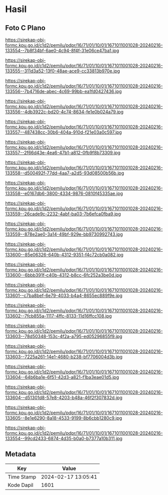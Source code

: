 # Hasil

## Foto C Plano

https://sirekap-obj-formc.kpu.go.id/c1d2/pemilu/pdpr/16/71/01/10/01/1671011001028-20240216-133554--7b8f34bf-6ae0-4c94-8f4f-31e06ce47ba1.jpg

https://sirekap-obj-formc.kpu.go.id/c1d2/pemilu/pdpr/16/71/01/10/01/1671011001028-20240216-133555--311d3a52-13f0-48ae-ace9-cc33813b970e.jpg

https://sirekap-obj-formc.kpu.go.id/c1d2/pemilu/pdpr/16/71/01/10/01/1671011001028-20240216-133556--7b4716de-abec-4c69-99bb-ea1fd0427436.jpg

https://sirekap-obj-formc.kpu.go.id/c1d2/pemilu/pdpr/16/71/01/10/01/1671011001028-20240216-133556--4db3922c-bd20-4c74-8634-fe1e0b024a79.jpg

https://sirekap-obj-formc.kpu.go.id/c1d2/pemilu/pdpr/16/71/01/10/01/1671011001028-20240216-133557--487438cc-30b6-404a-910d-f21e03a0c597.jpg

https://sirekap-obj-formc.kpu.go.id/c1d2/pemilu/pdpr/16/71/01/10/01/1671011001028-20240216-133557--2f66d43e-4ea6-47b1-a812-0fb9f8b73309.jpg

https://sirekap-obj-formc.kpu.go.id/c1d2/pemilu/pdpr/16/71/01/10/01/1671011001028-20240216-133558--d500492f-77dd-4aa7-a2d5-93d08500b56b.jpg

https://sirekap-obj-formc.kpu.go.id/c1d2/pemilu/pdpr/16/71/01/10/01/1671011001028-20240216-133558--e0167db6-3800-4334-9876-0810f45335ae.jpg

https://sirekap-obj-formc.kpu.go.id/c1d2/pemilu/pdpr/16/71/01/10/01/1671011001028-20240216-133559--26cade9c-2232-4abf-ba03-7b6efca0fba9.jpg

https://sirekap-obj-formc.kpu.go.id/c1d2/pemilu/pdpr/16/71/01/10/01/1671011001028-20240216-133559--878e2ae0-3a14-49bf-929e-bb9730992743.jpg

https://sirekap-obj-formc.kpu.go.id/c1d2/pemilu/pdpr/16/71/01/10/01/1671011001028-20240216-133600--85e06326-640b-4312-9351-f4c72cb0a082.jpg

https://sirekap-obj-formc.kpu.go.id/c1d2/pemilu/pdpr/16/71/01/10/01/1671011001028-20240216-133600--6bbb391f-c40b-4312-b8cc-6fc252a3be0d.jpg

https://sirekap-obj-formc.kpu.go.id/c1d2/pemilu/pdpr/16/71/01/10/01/1671011001028-20240216-133601--c7ba8bef-6e79-4033-b4a4-8655ec889f9e.jpg

https://sirekap-obj-formc.kpu.go.id/c1d2/pemilu/pdpr/16/71/01/10/01/1671011001028-20240216-133602--7fcb855a-1117-4ffc-8133-11d16ffcc108.jpg

https://sirekap-obj-formc.kpu.go.id/c1d2/pemilu/pdpr/16/71/01/10/01/1671011001028-20240216-133603--78d50348-153c-4f2a-a795-ed05296855f9.jpg

https://sirekap-obj-formc.kpu.go.id/c1d2/pemilu/pdpr/16/71/01/10/01/1671011001028-20240216-133603--7225a261-14e1-4680-b238-bf7706004d3b.jpg

https://sirekap-obj-formc.kpu.go.id/c1d2/pemilu/pdpr/16/71/01/10/01/1671011001028-20240216-133604--64b6ba1e-6f51-42d3-a821-f1ba3eae01d5.jpg

https://sirekap-obj-formc.kpu.go.id/c1d2/pemilu/pdpr/16/71/01/10/01/1671011001028-20240216-133604--d51301d8-57e8-4203-b48a-46f2f307832d.jpg

https://sirekap-obj-formc.kpu.go.id/c1d2/pemilu/pdpr/16/71/01/10/01/1671011001028-20240216-133605--8e1e6290-8a18-4533-9199-8b6cbb1280c9.jpg

https://sirekap-obj-formc.kpu.go.id/c1d2/pemilu/pdpr/16/71/01/10/01/1671011001028-20240216-133554--99cd2433-6874-4d35-b0a0-b7377a10b311.jpg


## Metadata

| Key        | Value               |
| ---------- | ------------------- |
| Time Stamp | 2024-02-17 13:05:41 |
| Kode Dapil | 1601                |



